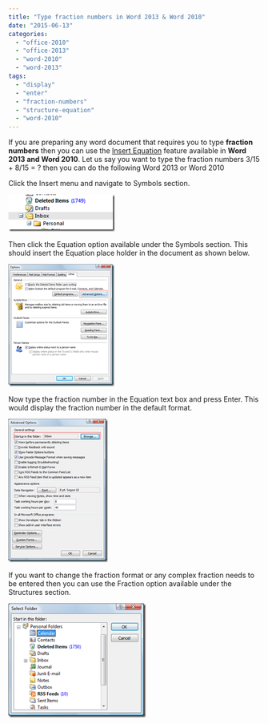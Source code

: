 ```yaml
---
title: "Type fraction numbers in Word 2013 & Word 2010"
date: "2015-06-13"
categories: 
  - "office-2010"
  - "office-2013"
  - "word-2010"
  - "word-2013"
tags: 
  - "display"
  - "enter"
  - "fraction-numbers"
  - "structure-equation"
  - "word-2010"
---
```


If you are preparing any word document that requires you to type **fraction numbers** then you can use the [Insert Equation](http://blogmines.com/blog/2011/12/05/how-to-enable-insert-equation-in-word-2010/) feature available in **Word 2013 and Word 2010**. Let us say you want to type the fraction numbers 3/15 + 8/15 = ? then you can do the following Word 2013 or Word 2010

Click the Insert menu and navigate to Symbols section.

[![image](/assets/images/1_image_thumb.png "image")](http://blogmines.com/blog/wp-content/uploads/2012/06/image.png)

Then click the Equation option available under the Symbols section. This should insert the Equation place holder in the document as shown below.

[![image](/assets/images/1_image_thumb1.png "image")](http://blogmines.com/blog/wp-content/uploads/2012/06/image1.png)

Now type the fraction number in the Equation text box and press Enter. This would display the fraction number in the default format.

[![image](/assets/images/1_image_thumb2.png "image")](http://blogmines.com/blog/wp-content/uploads/2012/06/image2.png)

If you want to change the fraction format or any complex fraction needs to be entered then you can use the Fraction option available under the Structures section.

[![image](/assets/images/1_image_thumb3.png "image")](http://blogmines.com/blog/wp-content/uploads/2012/06/image3.png)

